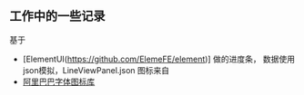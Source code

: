 ## 工作中的一些记录
基于
- [ElementUI(https://github.com/ElemeFE/element)]
做的进度条，
数据使用json模拟，LineViewPanel.json
图标来自
- [阿里巴巴字体图标库](http://www.iconfont.cn/)
